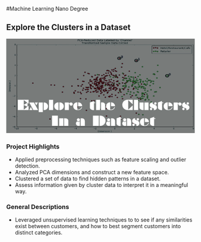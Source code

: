 #Machine Learning Nano Degree
## Explore the Clusters in a Dataset
![alt text](https://github.com/ArthurLu/MLND.Project3/blob/master/Cover%20Picture.jpg "Project3 Cover Picture")

### Project Highlights
  * Applied preprocessing techniques such as feature scaling and outlier detection.
  * Analyzed PCA dimensions and construct a new feature space.
  * Clustered a set of data to find hidden patterns in a dataset.
  * Assess information given by cluster data to interpret it in a meaningful way.
  
### General Descriptions
  * Leveraged unsupervised learning techniques to to see if any similarities exist between customers, and how to best segment customers into distinct categories.
